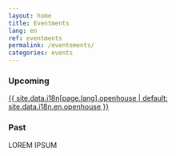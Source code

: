 ```yaml
---
layout: home
title: Eventments
lang: en
ref: eventments
permalink: /eventements/
categories: events
---
```


### Upcoming

<a href="{{ site.data.i18n[page.lang].openhouse_url | default: site.data.i18n.en.openhouse_url }}" aria-label="{{ site.data.i18n[page.lang].openhouse | default: site.data.i18n.en.openhouse }}">
    {{ site.data.i18n[page.lang].openhouse | default: site.data.i18n.en.openhouse }}
</a>

### Past

LOREM IPSUM


